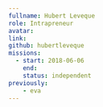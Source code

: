 ```yaml
---
fullname: Hubert Leveque
role: Intrapreneur
avatar:
link:
github: hubertleveque
missions:
  - start: 2018-06-06
    end:
    status: independent
previously:
    - eva
---
```

